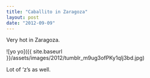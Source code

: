 ```yaml
---
title: "Caballito in Zaragoza"
layout: post
date: "2012-09-09"
---
```


Very hot in Zaragoza.

![yo yo]({{ site.baseurl }}/assets/images/2012/tumblr_m9ug3ofPKy1qlj3bd.jpg)

Lot of ‘z’s as well.
